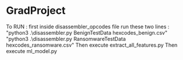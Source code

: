 # GradProject

To RUN :
first inside disassembler_opcodes file run these two lines :
"python3 .\disassembler.py BenignTestData hexcodes_benign.csv"
"python3 .\disassembler.py RansomwareTestData hexcodes_ransomware.csv"
Then execute extract_all_features.py
Then execute ml_model.py
